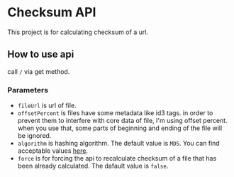 # Checksum API

This project is for calculating checksum of a url.

## How to use api

call `/` via get method.

### Parameters

- `fileUrl` is url of file.
- `offsetPercent` is files have some metadata like id3 tags. in order to prevent them to interfere with core data of file, I'm using offset percent. when you use that, some parts of beginning and ending of the file will be ignored.
- `algorithm` is hashing algorithm. The default value is `MD5`. You can find acceptable values [here](https://github.com/dotnet/corefx/blob/master/src/System.Security.Cryptography.Algorithms/src/System/Security/Cryptography/CryptoConfig.cs).
- `force` is for forcing the api to recalculate checksum of a file that has been already calculated. The dafault value is `false`.
